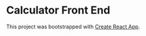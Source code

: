 # Calculator Front End 

This project was bootstrapped with [Create React App](https://github.com/facebook/create-react-app).
